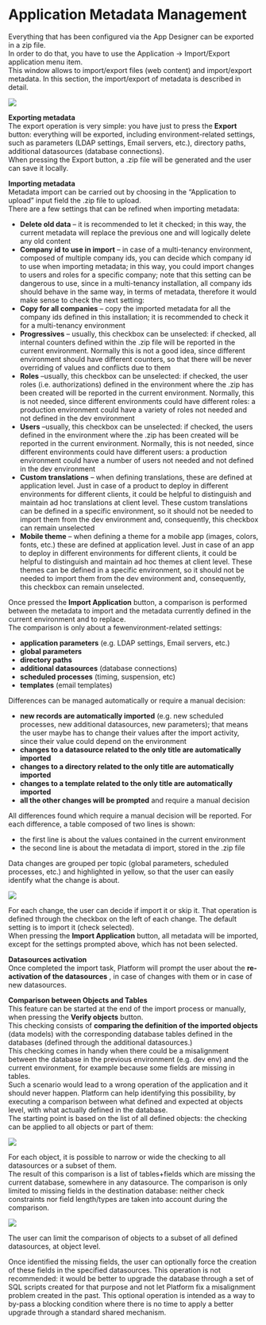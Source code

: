 # Application Metadata Management

Everything that has been configured via the App Designer can be exported in a zip file.  
In order to do that, you have to use the Application -&gt; Import/Export application menu item.  
This window allows to import/export files \(web content\) and import/export metadata. In this section, the import/export of metadata is described in detail.

![](http://4wsplatform.org/wp-content/uploads/2018/01/importmeta-1.png)

**Exporting metadata**  
The export operation is very simple: you have just to press the **Export** button: everything will be exported, including environment-related settings, such as parameters \(LDAP settings, Email servers, etc.\), directory paths, additional datasources \(database connections\).  
When pressing the Export button, a .zip file will be generated and the user can save it locally.

**Importing metadata**  
Metadata import can be carried out by choosing in the “Application to upload” input field the .zip file to upload.  
There are a few settings that can be refined when importing metadata:

* **Delete old data**  – it is recommended to let it checked; in this way, the current metadata will replace the previous one and will logically delete any old content
* **Company id to use in import**  – in case of a multi-tenancy environment, composed of multiple company ids, you can decide which company id to use when importing metadata; in this way, you could import changes to users and roles for a specific company; note that this setting can be dangerous to use, since in a multi-tenancy installation, all company ids should behave in the same way, in terms of metadata, therefore it would make sense to check the next setting:
* **Copy for all companies** – copy the imported metadata for all the company ids defined in this installation; it is recommended to check it for a multi-tenancy environment
* **Progressives**  – usually, this checkbox can be unselected: if checked, all internal counters defined within the .zip file will be reported in the current environment. Normally this is not a good idea, since different environment should have different counters, so that there will be never overriding of values and conflicts due to them
* **Roles**  –usually, this checkbox can be unselected: if checked, the user roles \(i.e. authorizations\) defined in the environment where the .zip has been created will be reported in the current environment. Normally, this is not needed, since different environments could have different roles: a production environment could have a variety of roles not needed and not defined in the dev environment
* **Users**  –usually, this checkbox can be unselected: if checked, the users defined in the environment where the .zip has been created will be reported in the current environment. Normally, this is not needed, since different environments could have different users: a production environment could have a number of users not needed and not defined in the dev environment
* **Custom translations**  – when defining translations, these are defined at application level. Just in case of a product to deploy in different environments for different clients, it could be helpful to distinguish and maintain ad hoc translations at client level. These custom translations can be defined in a specific environment, so it should not be needed to import them from the dev environment and, consequently, this checkbox can remain unselected
* **Mobile theme**  – when defining a theme for a mobile app \(images, colors, fonts, etc.\) these are defined at application level. Just in case of an app to deploy in different environments for different clients, it could be helpful to distinguish and maintain ad hoc themes at client level. These themes can be defined in a specific environment, so it should not be needed to import them from the dev environment and, consequently, this checkbox can remain unselected.

Once pressed the **Import Application** button, a comparison is performed between the metadata to import and the metadata currently defined in the current environment and to replace.  
The comparison is only about a fewenvironment-related settings:

*  **application parameters**  \(e.g. LDAP settings, Email servers, etc.\)
* **global parameters**  
* **directory paths** 
*  **additional datasources**  \(database connections\)
* **scheduled processes**  \(timing, suspension, etc\)
* **templates**  \(email templates\)

Differences can be managed automatically or require a manual decision:

* **new records are automatically imported**  \(e.g. new scheduled processes, new additional datasources, new parameters\); that means the user maybe has to change their values after the import activity, since their value could depend on the environment
* **changes to a datasource related to the only title are automatically imported** 
* **changes to a directory related to the only title are automatically imported** 
* **changes to a template related to the only title are automatically imported** 
* **all the other changes will be prompted**  and require a manual decision

All differences found which require a manual decision will be reported. For each difference, a table composed of two lines is shown:

* the first line is about the values contained in the current environment
* the second line is about the metadata di import, stored in the .zip file

Data changes are grouped per topic \(global parameters, scheduled processes, etc.\) and highlighted in yellow, so that the user can easily identify what the change is about.

![](http://4wsplatform.org/wp-content/uploads/2018/01/importchecking-1.png)

For each change, the user can decide if import it or skip it. That operation is defined through the checkbox on the left of each change. The default setting is to import it \(check selected\).  
When pressing the **Import Application** button, all metadata will be imported, except for the settings prompted above, which has not been selected.

**Datasources activation**  
Once completed the import task, Platform will prompt the user about the **re-activation of the datasources** , in case of changes with them or in case of new datasources.

**Comparison between Objects and Tables**  
This feature can be started at the end of the import process or manually, when pressing the **Verify objects** button.  
This checking consists of **comparing the definition of the imported objects** \(data models\) with the corresponding database tables defined in the databases \(defined through the additional datasources.\)  
This checking comes in handy when there could be a misalignment between the database in the previous environment \(e.g. dev env\) and the current environment, for example because some fields are missing in tables.  
Such a scenario would lead to a wrong operation of the application and it should never happen. Platform can help identifying this possibility, by executing a comparison between what defined and expected at objects level, with what actually defined in the database.  
The starting point is based on the list of all defined objects: the checking can be applied to all objects or part of them:

![](http://4wsplatform.org/wp-content/uploads/2018/01/checkfields-1024x598.png)

For each object, it is possible to narrow or wide the checking to all datasources or a subset of them.  
The result of this comparison is a list of tables+fields which are missing the current database, somewhere in any datasource. The comparison is only limited to missing fields in the destination database: neither check constraints nor field length/types are taken into account during the comparison.

![](http://4wsplatform.org/wp-content/uploads/2018/01/checkfields2-1024x599.png)

The user can limit the comparison of objects to a subset of all defined datasources, at object level.

Once identified the missing fields, the user can optionally force the creation of these fields in the specified datasources. This operation is not recommended: it would be better to upgrade the database through a set of SQL scripts created for that purpose and not let Platform fix a misalignment problem created in the past. This optional operation is intended as a way to by-pass a blocking condition where there is no time to apply a better upgrade through a standard shared mechanism.

